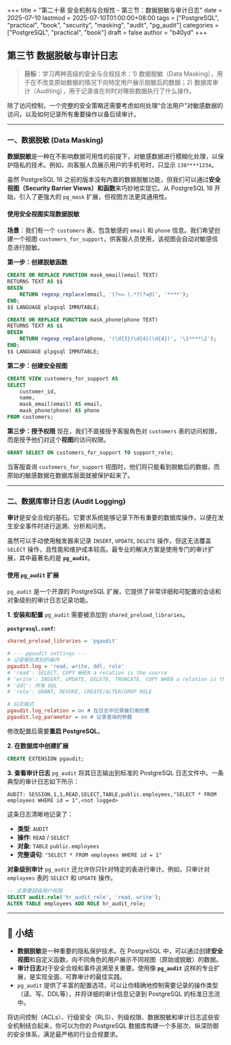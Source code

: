+++
title = "第二十章 安全机制与合规性 - 第三节：数据脱敏与审计日志"
date = 2025-07-10
lastmod = 2025-07-10T01:00:00+08:00
tags = ["PostgreSQL", "practical", "book", "security", "masking", "audit", "pg_audit"]
categories = ["PostgreSQL", "practical", "book"]
draft = false
author = "b40yd"
+++

## 第三节 数据脱敏与审计日志

> **目标**：学习两种高级的安全与合规技术：1) 数据脱敏（Data Masking），用于在不改变原始数据的情况下向特定用户展示脱敏后的数据；2) 数据库审计（Auditing），用于记录谁在何时对哪些数据执行了什么操作。

除了访问控制，一个完整的安全策略还需要考虑如何处理“合法用户”对敏感数据的访问，以及如何记录所有重要操作以备后续审计。

---

### 一、数据脱敏 (Data Masking)

**数据脱敏**是一种在不影响数据可用性的前提下，对敏感数据进行模糊化处理，以保护隐私的技术。例如，向客服人员展示用户的手机号时，只显示 `138****1234`。

虽然 PostgreSQL 16 之前的版本没有内置的数据脱敏功能，但我们可以通过**安全视图（Security Barrier Views）**和**函数**来巧妙地实现它。从 PostgreSQL 16 开始，引入了更强大的 `pg_mask` 扩展，但视图方法更具通用性。

#### 使用安全视图实现数据脱敏

**场景**：我们有一个 `customers` 表，包含敏感的 `email` 和 `phone` 信息。我们希望创建一个视图 `customers_for_support`，供客服人员使用，该视图会自动对敏感信息进行脱敏。

**第一步：创建脱敏函数**
```sql
CREATE OR REPLACE FUNCTION mask_email(email TEXT)
RETURNS TEXT AS $$
BEGIN
    RETURN regexp_replace(email, '(?<=.).*?(?=@)', '****');
END;
$$ LANGUAGE plpgsql IMMUTABLE;

CREATE OR REPLACE FUNCTION mask_phone(phone TEXT)
RETURNS TEXT AS $$
BEGIN
    RETURN regexp_replace(phone, '(\d{3})\d{4}(\d{4})', '\1****\2');
END;
$$ LANGUAGE plpgsql IMMUTABLE;
```

**第二步：创建安全视图**
```sql
CREATE VIEW customers_for_support AS
SELECT
    customer_id,
    name,
    mask_email(email) AS email,
    mask_phone(phone) AS phone
FROM customers;
```

**第三步：授予权限**
现在，我们不直接授予客服角色对 `customers` 表的访问权限，而是授予他们对这个**视图**的访问权限。
```sql
GRANT SELECT ON customers_for_support TO support_role;
```
当客服查询 `customers_for_support` 视图时，他们将只能看到脱敏后的数据，而原始的敏感数据在数据库层面就被保护起来了。

---

### 二、数据库审计日志 (Audit Logging)

**审计**是安全合规的基石。它要求系统能够记录下所有重要的数据库操作，以便在发生安全事件时进行追溯、分析和问责。

虽然可以手动使用触发器来记录 `INSERT`, `UPDATE`, `DELETE` 操作，但这无法覆盖 `SELECT` 操作，且性能和维护成本较高。最专业的解决方案是使用专门的审计扩展，其中最著名的是 **`pg_audit`**。

#### 使用 `pg_audit` 扩展

`pg_audit` 是一个开源的 PostgreSQL 扩展，它提供了非常详细和可配置的会话和对象级别的审计日志记录功能。

**1. 安装和配置**
`pg_audit` 需要被添加到 `shared_preload_libraries`。

**`postgresql.conf`:**
```ini
shared_preload_libraries = 'pgaudit'

# --- pgaudit settings ---
# 记录哪些类别的操作
pgaudit.log = 'read, write, ddl, role'
# 'read': SELECT, COPY WHEN a relation is the source
# 'write': INSERT, UPDATE, DELETE, TRUNCATE, COPY WHEN a relation is the destination
# 'ddl': 所有 DDL
# 'role': GRANT, REVOKE, CREATE/ALTER/DROP ROLE

# 日志格式
pgaudit.log_relation = on # 在日志中记录被引用的表
pgaudit.log_parameter = on # 记录查询的参数
```
修改配置后需要**重启 PostgreSQL**。

**2. 在数据库中创建扩展**
```sql
CREATE EXTENSION pgaudit;
```

**3. 查看审计日志**
`pg_audit` 将其日志输出到标准的 PostgreSQL 日志文件中。一条典型的审计日志如下所示：
```log
AUDIT: SESSION,1,1,READ,SELECT,TABLE,public.employees,"SELECT * FROM employees WHERE id = 1",<not logged>
```
这条日志清晰地记录了：
-   **类型**: `AUDIT`
-   **操作**: `READ` / `SELECT`
-   **对象**: `TABLE` `public.employees`
-   **完整语句**: `"SELECT * FROM employees WHERE id = 1"`

**对象级别审计**
`pg_audit` 还允许你只针对特定的表进行审计。例如，只审计对 `employees` 表的 `SELECT` 和 `UPDATE` 操作。
```sql
-- 这需要超级用户权限
SELECT audit.role('hr_audit_role', 'read, write');
ALTER TABLE employees ADD ROLE hr_audit_role;
```

---

## 📌 小结

-   **数据脱敏**是一种重要的隐私保护技术。在 PostgreSQL 中，可以通过创建**安全视图**和自定义函数，向不同角色的用户展示不同视图（原始或脱敏）的数据。
-   **审计日志**对于安全合规和事件追溯至关重要。使用像 **`pg_audit`** 这样的专业扩展，是实现全面、可靠审计的最佳实践。
-   `pg_audit` 提供了丰富的配置选项，可以让你精确地控制需要记录的操作类型（读、写、DDL等），并将详细的审计信息记录到 PostgreSQL 的标准日志流中。

将访问控制（ACLs）、行级安全（RLS）、列级权限、数据脱敏和审计日志这些安全机制结合起来，你可以为你的 PostgreSQL 数据库构建一个多层次、纵深防御的安全体系，满足最严格的行业合规要求。
